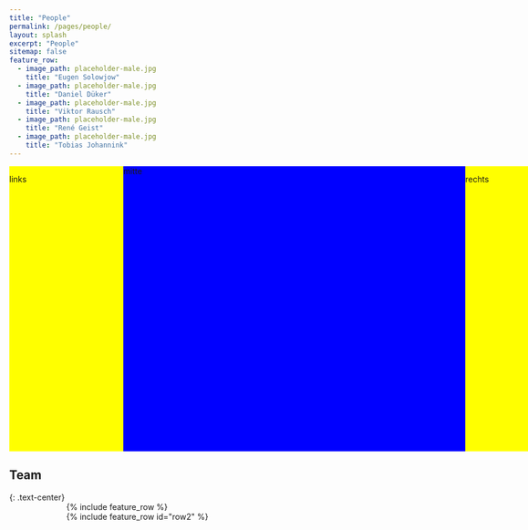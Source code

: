 ```yaml
---
title: "People"
permalink: /pages/people/
layout: splash
excerpt: "People"
sitemap: false
feature_row:
  - image_path: placeholder-male.jpg
    title: "Eugen Solowjow"
  - image_path: placeholder-male.jpg
    title: "Daniel Düker"
  - image_path: placeholder-male.jpg
    title: "Viktor Rausch"
  - image_path: placeholder-male.jpg
    title: "René Geist"
  - image_path: placeholder-male.jpg
    title: "Tobias Johannink"
---
```


<style>
 body {
        min-width:1000px;
    }
    #left {
        float:left;
        width:200px;
        height:500px;
        background-color:yellow;
    }
    #right {
        float:right;
        width:200px;
        height:500px;
        background-color:yellow;
    }
    #middle {
        background-color:blue;
        min-width:600px;
        height:500px;
    }
</style>
  <div id=left>
       <p> links</p>
    </div>
    <div id=right>
       <p> rechts</p>
    </div>
    <div id=middle>
       <p>mitte</p>
    </div>


<h2>Team</h2>
{: .text-center}

<div style="width:80%;margin:auto;">{% include feature_row %}</div>
<div style="width:80%;margin:auto;">{% include feature_row id="row2" %}</div>
